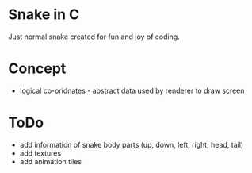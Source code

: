 # Snake in C
Just normal snake created for fun and joy of coding.

# Concept
- logical co-oridnates - abstract data used by renderer to draw screen

# ToDo
- add information of snake body parts (up, down, left, right; head, tail)
- add textures
- add animation tiles